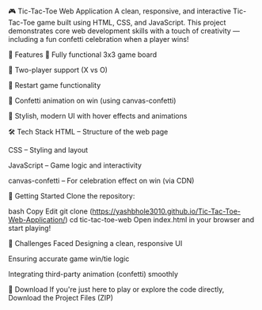 🎮 Tic-Tac-Toe Web Application
A clean, responsive, and interactive Tic-Tac-Toe game built using HTML, CSS, and JavaScript. This project demonstrates core web development skills with a touch of creativity — including a fun confetti celebration when a player wins!

🔧 Features
🎯 Fully functional 3x3 game board

👥 Two-player support (X vs O)

🔄 Restart game functionality

🎉 Confetti animation on win (using canvas-confetti)

💅 Stylish, modern UI with hover effects and animations

🛠️ Tech Stack
HTML – Structure of the web page

CSS – Styling and layout

JavaScript – Game logic and interactivity

canvas-confetti – For celebration effect on win (via CDN)



🚀 Getting Started
Clone the repository:

bash
Copy
Edit
git clone (https://yashbhole3010.github.io/Tic-Tac-Toe-Web-Application/)
cd tic-tac-toe-web
Open index.html in your browser and start playing!

🧠 Challenges Faced
Designing a clean, responsive UI

Ensuring accurate game win/tie logic

Integrating third-party animation (confetti) smoothly

📁 Download
If you're just here to play or explore the code directly, Download the Project Files (ZIP)

